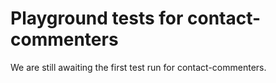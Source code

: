 # Playground tests for contact-commenters
We are still awaiting the first test run for contact-commenters.
